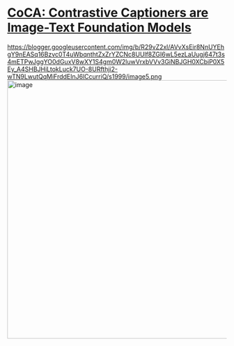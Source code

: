 # [CoCA: Contrastive Captioners are Image-Text Foundation Models](https://research.google/blog/image-text-pre-training-with-contrastive-captioners/)

https://blogger.googleusercontent.com/img/b/R29vZ2xl/AVvXsEir8NnUYEhgY9nEASq16Bzvc0T4uWbqnthtZxZrYZCNc8UUlf8ZGI6wL5ezLaUugj647t3s4mETPwJggYO0dGuxV8wXY1S4gm0W2luwVrxbVVv3GiNBJGH0XCbiP0X5Ey_A4SHBJHiLtokLuck7UO-8URfthji2-wTN9LwutQqMiFrddEInJ6lCcurriQ/s1999/image5.png<img width="1999" height="594" alt="image" src="https://github.com/user-attachments/assets/9177f9df-ca47-4a42-a79f-fc3638fcc4cf" />


